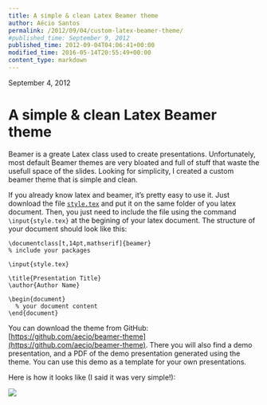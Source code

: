 ```yaml
---
title: A simple & clean Latex Beamer theme
author: Aécio Santos
permalink: /2012/09/04/custom-latex-beamer-theme/
#published_time: September 9, 2012
published_time: 2012-09-04T04:06:41+00:00
modified_time: 2016-05-14T20:55:49+00:00
content_type: markdown
---
```

September 4, 2012

# A simple & clean Latex Beamer theme

Beamer is a greate Latex class used to create presentations.
Unfortunately, most default Beamer themes are very bloated and full of
stuff that waste the usefull space of the slides.
Looking for simplicity, I created a custom beamer theme that is simple and clean.

If you already know latex and beamer, it’s pretty easy to use it. Just download
the file [`style.tex`](https://github.com/aecio/beamer-theme/blob/master/style.tex)
and put it on the same folder of you latex document.
Then, you just need to include the file using the command `\input{style.tex}` at
the begining of your latex document. The structure of your document should look
like this:

```
\documentclass[t,14pt,mathserif]{beamer}
% include your packages

\input{style.tex}

\title{Presentation Title}
\author{Author Name}

\begin{document}
  % your document content
\end{document}
```

You can download the theme from GitHub:
[https://github.com/aecio/beamer-theme](https://github.com/aecio/beamer-theme).
There you will also find a demo presentation, and a PDF of the demo presentation
generated using the theme.
You can use this demo as a template for your own presentations.

Here is how it looks like (I said it was very simple!):

<img src="{{site.base_url}}/static/img/beamer-theme.png" class="img-responsive"></img>
